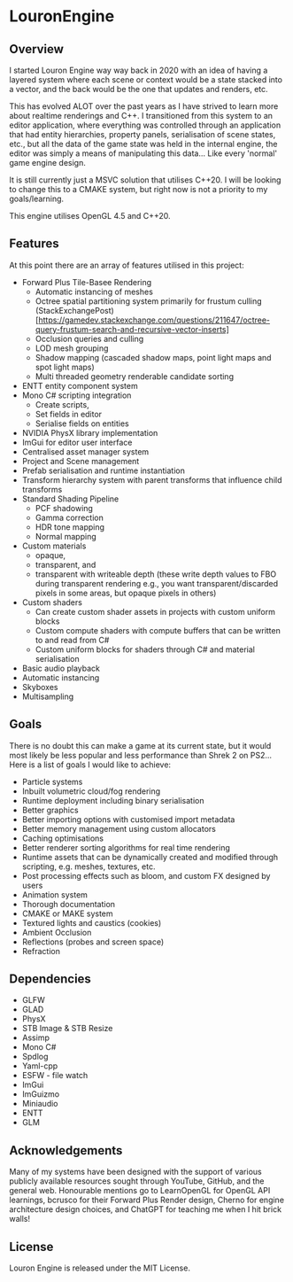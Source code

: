 # LouronEngine

## Overview

I started Louron Engine way way back in 2020 with an idea of having a layered system where each scene or context would be a state stacked into a vector, and the back would be the one that updates and renders, etc.

This has evolved ALOT over the past years as I have strived to learn more about realtime renderings and C++. I transitioned from this system to an editor application, where everything was controlled through an application that had entity hierarchies, property panels, serialisation of scene states, etc., but all the data of the game state was held in the internal engine, the editor was simply a means of manipulating this data... Like every 'normal' game engine design.

It is still currently just a MSVC solution that utilises C++20. I will be looking to change this to a CMAKE system, but right now is not a priority to my goals/learning.

This engine utilises OpenGL 4.5 and C++20.

## Features

At this point there are an array of features utilised in this project:
- Forward Plus Tile-Basee Rendering
  - Automatic instancing of meshes
  - Octree spatial partitioning system primarily for frustum culling (StackExchangePost)[https://gamedev.stackexchange.com/questions/211647/octree-query-frustum-search-and-recursive-vector-inserts]
  - Occlusion queries and culling
  - LOD mesh grouping
  - Shadow mapping (cascaded shadow maps, point light maps and spot light maps)
  - Multi threaded geometry renderable candidate sorting
- ENTT entity component system
- Mono C# scripting integration
  - Create scripts, 
  - Set fields in editor
  - Serialise fields on entities
- NVIDIA PhysX library implementation
- ImGui for editor user interface
- Centralised asset manager system
- Project and Scene management
- Prefab serialisation and runtime instantiation
- Transform hierarchy system with parent transforms that influence child transforms
- Standard Shading Pipeline
  - PCF shadowing
  - Gamma correction
  - HDR tone mapping
  - Normal mapping
- Custom materials 
  - opaque, 
  - transparent, and 
  - transparent with writeable depth (these write depth values to FBO during transparent rendering e.g., you want transparent/discarded pixels in some areas, but opaque pixels in others)
- Custom shaders
  - Can create custom shader assets in projects with custom uniform blocks
  - Custom compute shaders with compute buffers that can be written to and read from C#
  - Custom uniform blocks for shaders through C# and material serialisation
- Basic audio playback
- Automatic instancing
- Skyboxes
- Multisampling

## Goals

There is no doubt this can make a game at its current state, but it would most likely be less popular and less performance than Shrek 2 on PS2... Here is a list of goals I would like to achieve:
- Particle systems
- Inbuilt volumetric cloud/fog rendering
- Runtime deployment including binary serialisation
- Better graphics
- Better importing options with customised import metadata
- Better memory management using custom allocators
- Caching optimisations
- Better renderer sorting algorithms for real time rendering
- Runtime assets that can be dynamically created and modified through scripting, e.g. meshes, textures, etc.
- Post processing effects such as bloom, and custom FX designed by users
- Animation system
- Thorough documentation
- CMAKE or MAKE system
- Textured lights and caustics (cookies)
- Ambient Occlusion
- Reflections (probes and screen space)
- Refraction

## Dependencies
- GLFW
- GLAD
- PhysX
- STB Image & STB Resize
- Assimp
- Mono C#
- Spdlog
- Yaml-cpp
- ESFW - file watch
- ImGui
- ImGuizmo
- Miniaudio
- ENTT
- GLM

## Acknowledgements

Many of my systems have been designed with the support of various publicly available resources sought through YouTube, GitHub, and the general web. Honourable mentions go to LearnOpenGL for OpenGL API learnings, bcrusco for their Forward Plus Render design, Cherno for engine architecture design choices, and ChatGPT for teaching me when I hit brick walls!

## License

Louron Engine is released under the MIT License.
